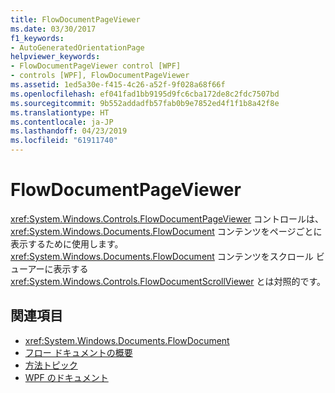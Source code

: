 ```yaml
---
title: FlowDocumentPageViewer
ms.date: 03/30/2017
f1_keywords:
- AutoGeneratedOrientationPage
helpviewer_keywords:
- FlowDocumentPageViewer control [WPF]
- controls [WPF], FlowDocumentPageViewer
ms.assetid: 1ed5a30e-f415-4c26-a52f-9f028a68f66f
ms.openlocfilehash: ef041fad1bb9195d9fc6cba172de8c2fdc7507bd
ms.sourcegitcommit: 9b552addadfb57fab0b9e7852ed4f1f1b8a42f8e
ms.translationtype: HT
ms.contentlocale: ja-JP
ms.lasthandoff: 04/23/2019
ms.locfileid: "61911740"
---
```

# <a name="flowdocumentpageviewer"></a>FlowDocumentPageViewer
<xref:System.Windows.Controls.FlowDocumentPageViewer> コントロールは、<xref:System.Windows.Documents.FlowDocument> コンテンツをページごとに表示するために使用します。 <xref:System.Windows.Documents.FlowDocument> コンテンツをスクロール ビューアーに表示する <xref:System.Windows.Controls.FlowDocumentScrollViewer> とは対照的です。  
  
## <a name="see-also"></a>関連項目

- <xref:System.Windows.Documents.FlowDocument>
- [フロー ドキュメントの概要](../advanced/flow-document-overview.md)
- [方法トピック](../advanced/flow-content-elements-how-to-topics.md)
- [WPF のドキュメント](../advanced/documents-in-wpf.md)
